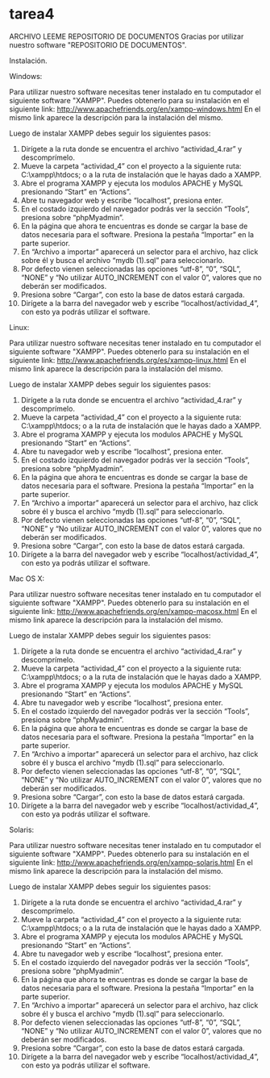tarea4
======
ARCHIVO LEEME REPOSITORIO DE DOCUMENTOS
Gracias por utilizar nuestro software "REPOSITORIO DE DOCUMENTOS".

Instalación.

Windows:

Para utilizar nuestro software necesitas tener instalado en tu computador el siguiente software "XAMPP". 
Puedes obtenerlo para su instalación en el siguiente link: 
http://www.apachefriends.org/en/xampp-windows.html 
En el mismo link aparece la descripción para la instalación del mismo.

Luego de instalar XAMPP debes seguir los siguientes pasos:
1.	Dirígete a la ruta donde se encuentra el archivo “actividad_4.rar” y descomprímelo.
2.	Mueve la carpeta “actividad_4” con el proyecto a la siguiente ruta: C:\xampp\htdocs; o a la ruta de instalación que le hayas dado a XAMPP.
3.	Abre el programa XAMPP y ejecuta los modulos APACHE y MySQL presionando “Start” en “Actions”.
4.	Abre tu navegador web y escribe “localhost”, presiona enter.
5.	En el costado izquierdo del navegador podrás ver la sección “Tools”, presiona sobre “phpMyadmin”.
6.	En la página que ahora te encuentras es donde se cargar la base de datos necesaria para el software. Presiona la pestaña “Importar” en la parte superior.
7.	En “Archivo a importar” aparecerá un selector para el archivo, haz click sobre él y busca el archivo “mydb (1).sql” para seleccionarlo.
8.	Por defecto vienen seleccionadas las opciones “utf-8”, “0”, “SQL”, “NONE” y “No utilizar AUTO_INCREMENT con el valor 0”, valores que no deberán ser modificados. 
9.	Presiona sobre “Cargar”, con esto la base de datos estará cargada.
10.	Dirígete a la barra del navegador web y escribe “localhost/actividad_4”, con esto ya podrás utilizar el software.

Linux:

Para utilizar nuestro software necesitas tener instalado en tu computador el siguiente software "XAMPP". 
Puedes obtenerlo para su instalación en el siguiente link: 
http://www.apachefriends.org/es/xampp-linux.html
En el mismo link aparece la descripción para la instalación del mismo. 

Luego de instalar XAMPP debes seguir los siguientes pasos:
1.	Dirígete a la ruta donde se encuentra el archivo “actividad_4.rar” y descomprímelo.
2.	Mueve la carpeta “actividad_4” con el proyecto a la siguiente ruta: C:\xampp\htdocs; o a la ruta de instalación que le hayas dado a XAMPP.
3.	Abre el programa XAMPP y ejecuta los modulos APACHE y MySQL presionando “Start” en “Actions”.
4.	Abre tu navegador web y escribe “localhost”, presiona enter.
5.	En el costado izquierdo del navegador podrás ver la sección “Tools”, presiona sobre “phpMyadmin”.
6.	En la página que ahora te encuentras es donde se cargar la base de datos necesaria para el software. Presiona la pestaña “Importar” en la parte superior.
7.	En “Archivo a importar” aparecerá un selector para el archivo, haz click sobre él y busca el archivo “mydb (1).sql” para seleccionarlo.
8.	Por defecto vienen seleccionadas las opciones “utf-8”, “0”, “SQL”, “NONE” y “No utilizar AUTO_INCREMENT con el valor 0”, valores que no deberán ser modificados. 
9.	Presiona sobre “Cargar”, con esto la base de datos estará cargada.
10.	Dirígete a la barra del navegador web y escribe “localhost/actividad_4”, con esto ya podrás utilizar el software.

Mac OS X:

Para utilizar nuestro software necesitas tener instalado en tu computador el siguiente software "XAMPP". 
Puedes obtenerlo para su instalación en el siguiente link: 
http://www.apachefriends.org/en/xampp-macosx.html
En el mismo link aparece la descripción para la instalación del mismo.

Luego de instalar XAMPP debes seguir los siguientes pasos:
1.	Dirígete a la ruta donde se encuentra el archivo “actividad_4.rar” y descomprímelo.
2.	Mueve la carpeta “actividad_4” con el proyecto a la siguiente ruta: C:\xampp\htdocs; o a la ruta de instalación que le hayas dado a XAMPP.
3.	Abre el programa XAMPP y ejecuta los modulos APACHE y MySQL presionando “Start” en “Actions”.
4.	Abre tu navegador web y escribe “localhost”, presiona enter.
5.	En el costado izquierdo del navegador podrás ver la sección “Tools”, presiona sobre “phpMyadmin”.
6.	En la página que ahora te encuentras es donde se cargar la base de datos necesaria para el software. Presiona la pestaña “Importar” en la parte superior.
7.	En “Archivo a importar” aparecerá un selector para el archivo, haz click sobre él y busca el archivo “mydb (1).sql” para seleccionarlo.
8.	Por defecto vienen seleccionadas las opciones “utf-8”, “0”, “SQL”, “NONE” y “No utilizar AUTO_INCREMENT con el valor 0”, valores que no deberán ser modificados. 
9.	Presiona sobre “Cargar”, con esto la base de datos estará cargada.
10.	Dirígete a la barra del navegador web y escribe “localhost/actividad_4”, con esto ya podrás utilizar el software.

Solaris:

Para utilizar nuestro software necesitas tener instalado en tu computador el siguiente software "XAMPP". 
Puedes obtenerlo para su instalación en el siguiente link: 
http://www.apachefriends.org/en/xampp-solaris.html
En el mismo link aparece la descripción para la instalación del mismo.

Luego de instalar XAMPP debes seguir los siguientes pasos:
1.	Dirígete a la ruta donde se encuentra el archivo “actividad_4.rar” y descomprímelo.
2.	Mueve la carpeta “actividad_4” con el proyecto a la siguiente ruta: C:\xampp\htdocs; o a la ruta de instalación que le hayas dado a XAMPP.
3.	Abre el programa XAMPP y ejecuta los modulos APACHE y MySQL presionando “Start” en “Actions”.
4.	Abre tu navegador web y escribe “localhost”, presiona enter.
5.	En el costado izquierdo del navegador podrás ver la sección “Tools”, presiona sobre “phpMyadmin”.
6.	En la página que ahora te encuentras es donde se cargar la base de datos necesaria para el software. Presiona la pestaña “Importar” en la parte superior.
7.	En “Archivo a importar” aparecerá un selector para el archivo, haz click sobre él y busca el archivo “mydb (1).sql” para seleccionarlo.
8.	Por defecto vienen seleccionadas las opciones “utf-8”, “0”, “SQL”, “NONE” y “No utilizar AUTO_INCREMENT con el valor 0”, valores que no deberán ser modificados. 
9.	Presiona sobre “Cargar”, con esto la base de datos estará cargada.
10.	Dirígete a la barra del navegador web y escribe “localhost/actividad_4”, con esto ya podrás utilizar el software.


